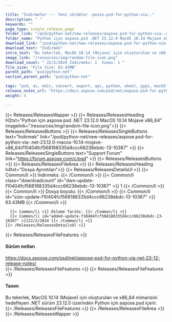 ```yaml
---

title: "İndirmeler --- Yeni sürümler -posse.psd-for-python-via-."
description: " "
keywords: ""
page_type: single_release_page
folder_link: "/psd/python-net/new-releases/aspose.psd-for-python-via-.net-23.12.0-macos-10.14-mojave-x86_64/"
folder_name: "Python için aspose.psd .NET 23.12.0 MacOS 10.14 Mojave x86_64"
download_link: "/psd/python-net/new-releases/aspose.psd-for-python-via-.net-23.12.0-macos-10.14-mojave-x86_64/f10404fcf568188335d4ccc66238ebdc-13-10367"
download_text: "İndirmek"
intro_text: "Bu tekerlek, MacOS 10.14 (Mojave) için oluşturulan ve x86_64 mimarisini hedefleyen .NET sürüm 23.12.0 üzerinden Python için aspose.psd içerir."
image_link: "/resources/img/random-file-icon.png"
download_count: " 22/2/2024 İndirmeks: 1  Views: 1 "
file_size: "File Size: 63.43MB"
parent_path: "psd/python-net"
section_parent_path: "psd/python-net"

tags: "psd, ai, edit, convert, export, api, python, wheel, pypi, macOS"
release_notes_url: "https://docs.aspose.com/psd/net/aspose-psd-for-python-via-net-23-12-release-notes/"
weight: 4

---
```


{{< Releases/ReleasesWapper >}}
  {{< Releases/ReleasesHeading H2txt="Python için aspose.psd .NET 23.12.0 MacOS 10.14 Mojave x86_64" imagelink="/resources/img/random-file-icon.png">}}
  {{< Releases/ReleasesButtons >}}
    {{< Releases/ReleasesSingleButtons text="İndirmek" link="/psd/python-net/new-releases/aspose.psd-for-python-via-.net-23.12.0-macos-10.14-mojave-x86_64/f10404fcf568188335d4ccc66238ebdc-13-10367" >}}
    {{< Releases/ReleasesSingleButtons text="Support Forum" link="https://forum.aspose.com/c/psd" >}}
  {{< Releases/ReleasesButtons >}}
  {{< Releases/ReleasesFileArea >}}
    {{< Releases/ReleasesHeading h4txt="Dosya Ayrıntıları">}}
    {{< Releases/ReleasesDetailsUl >}}
      {{< Common/li >}} İndirmeks: {{< /Common/li >}}
      {{< Common/li class="downloadcount" id="dwn-update-f10404fcf568188335d4ccc66238ebdc-13-10367" >}} 1 {{< /Common/li >}}
      {{< Common/li >}} Dosya boyutu: {{< /Common/li >}}
      {{< Common/li id="size-update-f10404fcf568188335d4ccc66238ebdc-13-10367" >}} 63.43MB {{< /Common/li >}}

      {{< Common/li >}} Ekleme Tarihi: {{< /Common/li >}}
      {{< Common/li id="added-update-f10404fcf568188335d4ccc66238ebdc-13-10367" >}}22/2/2024 {{< /Common/li >}}
    {{< /Releases/ReleasesDetailsUl >}}

  {{< Releases/ReleasesFileFeatures >}}
      <h4>Sürüm notları</h4><div><a href='https://docs.aspose.com/psd/net/aspose-psd-for-python-via-net-23-12-release-notes/'>https://docs.aspose.com/psd/net/aspose-psd-for-python-via-net-23-12-release-notes/</a></div>
  {{< /Releases/ReleasesFileFeatures >}}
  {{< Releases/ReleasesFileFeatures >}}
      <h4>Tanım</h4><div class="HTMLDescription">Bu tekerlek, MacOS 10.14 (Mojave) için oluşturulan ve x86_64 mimarisini hedefleyen .NET sürüm 23.12.0 üzerinden Python için aspose.psd içerir.</div>
  {{< /Releases/ReleasesFileFeatures >}}
 {{< /Releases/ReleasesFileArea >}}
{{< /Releases/ReleasesWapper >}}


